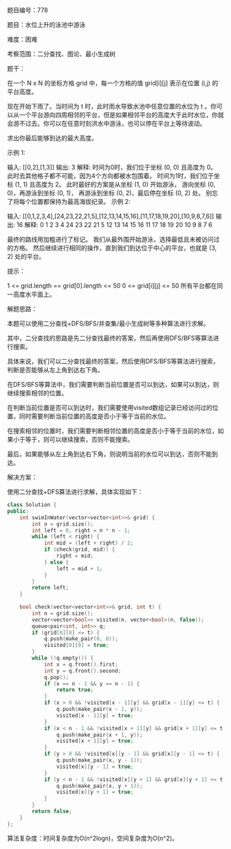 题目编号：778

题目：水位上升的泳池中游泳

难度：困难

考察范围：二分查找、图论、最小生成树

题干：

在一个 N x N 的坐标方格 grid 中，每一个方格的值 grid[i][j] 表示在位置 (i,j) 的平台高度。

现在开始下雨了。当时间为 t 时，此时雨水导致水池中任意位置的水位为 t 。你可以从一个平台游向四周相邻的平台，但是如果相邻平台的高度大于此时水位，你就会游不过去。你可以在任意时刻洪水中游泳，也可以停在平台上等待波动。 

求出你最后能够到达的最大高度。

示例 1:

输入: [[0,2],[1,3]]
输出: 3
解释:
时间为0时，我们位于坐标 (0, 0) 且高度为 0。
此时去其他格子都不可能，因为4个方向都被水包围着。
时间为1时，我们位于坐标 (1, 1) 且高度为 2。
此时最好的方案是从坐标 (1, 0) 开始游泳，
游向坐标 (0, 0)，再游泳到坐标 (0, 1)，
再游泳到坐标 (0, 2)，最后停在坐标 (0, 2) 处。
别忘了将每个位置都保持为最高海拔纪录。
示例 2:

输入: [[0,1,2,3,4],[24,23,22,21,5],[12,13,14,15,16],[11,17,18,19,20],[10,9,8,7,6]]
输出: 16
解释:
0  1  2  3  4
24 23 22 21  5
12 13 14 15 16
11 17 18 19 20
10  9  8  7  6

最终的路线用加粗进行了标记。
我们从最外围开始游泳，选择最低且未被访问过的方格。
然后继续进行相同的操作，直到我们到达位于中心的平台，也就是 (3, 2) 处的平台。

提示：

1 <= grid.length == grid[0].length <= 50
0 <= grid[i][j] <= 50
所有平台都在同一高度水平面上。

解题思路：

本题可以使用二分查找+DFS/BFS/并查集/最小生成树等多种算法进行求解。

其中，二分查找的思路是先二分查找最终的答案，然后再使用DFS/BFS等算法进行搜索。

具体来说，我们可以二分查找最终的答案，然后使用DFS/BFS等算法进行搜索，判断是否能够从左上角到达右下角。

在DFS/BFS等算法中，我们需要判断当前位置是否可以到达，如果可以到达，则继续搜索相邻的位置。

在判断当前位置是否可以到达时，我们需要使用visited数组记录已经访问过的位置，同时需要判断当前位置的高度是否小于等于当前的水位。

在搜索相邻的位置时，我们需要判断相邻位置的高度是否小于等于当前的水位，如果小于等于，则可以继续搜索，否则不能搜索。

最后，如果能够从左上角到达右下角，则说明当前的水位可以到达，否则不能到达。

解决方案：

使用二分查找+DFS算法进行求解，具体实现如下：

```cpp
class Solution {
public:
    int swimInWater(vector<vector<int>>& grid) {
        int n = grid.size();
        int left = 0, right = n * n - 1;
        while (left < right) {
            int mid = (left + right) / 2;
            if (check(grid, mid)) {
                right = mid;
            } else {
                left = mid + 1;
            }
        }
        return left;
    }
    
    bool check(vector<vector<int>>& grid, int t) {
        int n = grid.size();
        vector<vector<bool>> visited(n, vector<bool>(n, false));
        queue<pair<int, int>> q;
        if (grid[0][0] <= t) {
            q.push(make_pair(0, 0));
            visited[0][0] = true;
        }
        while (!q.empty()) {
            int x = q.front().first;
            int y = q.front().second;
            q.pop();
            if (x == n - 1 && y == n - 1) {
                return true;
            }
            if (x > 0 && !visited[x - 1][y] && grid[x - 1][y] <= t) {
                q.push(make_pair(x - 1, y));
                visited[x - 1][y] = true;
            }
            if (x < n - 1 && !visited[x + 1][y] && grid[x + 1][y] <= t) {
                q.push(make_pair(x + 1, y));
                visited[x + 1][y] = true;
            }
            if (y > 0 && !visited[x][y - 1] && grid[x][y - 1] <= t) {
                q.push(make_pair(x, y - 1));
                visited[x][y - 1] = true;
            }
            if (y < n - 1 && !visited[x][y + 1] && grid[x][y + 1] <= t) {
                q.push(make_pair(x, y + 1));
                visited[x][y + 1] = true;
            }
        }
        return false;
    }
};
```

算法复杂度：时间复杂度为O(n^2logn)，空间复杂度为O(n^2)。